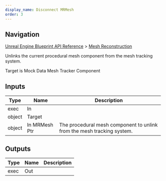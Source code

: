 ```yaml
---
display_name: Disconnect MRMesh
order: 3
---
```

## Navigation

[Unreal Engine Blueprint API Reference](https://dev.epicgames.com/documentation/en-us/unreal-engine/BlueprintAPI) > [Mesh Reconstruction](https://dev.epicgames.com/documentation/en-us/unreal-engine/BlueprintAPI/MeshReconstruction)

Unlinks the current procedural mesh component from the mesh tracking system.

Target is Mock Data Mesh Tracker Component

## Inputs

| Type | Name | Description |
| --- | --- | --- |
| exec | In |  |
| object | Target |  |
| object | In MRMesh Ptr | The procedural mesh component to unlink from the mesh tracking system. |

## Outputs

| Type | Name | Description |
| --- | --- | --- |
| exec | Out |  |
